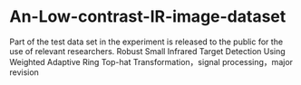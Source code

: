 # An-Low-contrast-IR-image-dataset


Part of the test data set in the experiment is released to the public for the use of relevant researchers.
Robust Small Infrared Target Detection Using Weighted Adaptive Ring Top-hat Transformation，signal processing，major revision

